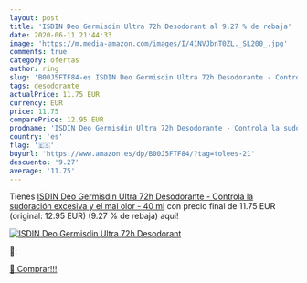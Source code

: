 ```yaml
---
layout: post
title: 'ISDIN Deo Germisdin Ultra 72h Desodorant al 9.27 % de rebaja'
date: 2020-06-11 21:44:33
image: 'https://m.media-amazon.com/images/I/41NVJbnT0ZL._SL200_.jpg'
comments: true
category: ofertas
author: ring
slug: 'B00J5FTF84-es ISDIN Deo Germisdin Ultra 72h Desodorante - Controla la...'
tags: desodorante
actualPrice: 11.75 EUR
currency: EUR
price: 11.75
comparePrice: 12.95 EUR
prodname: 'ISDIN Deo Germisdin Ultra 72h Desodorante - Controla la sudoración excesiva y el mal olor - 40 ml'
country: 'es'
flag: '🇪🇸'
buyurl: 'https://www.amazon.es/dp/B00J5FTF84/?tag=tolees-21'
descuento: '9.27'
average: '11.75'
---
```


Tienes [ISDIN Deo Germisdin Ultra 72h Desodorante - Controla la sudoración excesiva y el mal olor - 40 ml](https://www.amazon.es/dp/B00J5FTF84/?tag=tolees-21) con precio final de  11.75 EUR (original: 12.95 EUR) (9.27 %  de rebaja) aqui!

[![ISDIN Deo Germisdin Ultra 72h Desodorant](https://m.media-amazon.com/images/I/41NVJbnT0ZL._SL200_.jpg)](https://www.amazon.es/dp/B00J5FTF84/?tag=tolees-21)

🔎:


[🛒 Comprar!!!](https://www.amazon.es/dp/B00J5FTF84/?tag=tolees-21)
